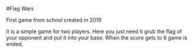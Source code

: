  #Flag Wars
 
 First game from school created in 2019
 
 It is a simple game for two players. Here you just need ti grub the flag of your opponent and put it into your base. When the score gets to 6 game is ended.
